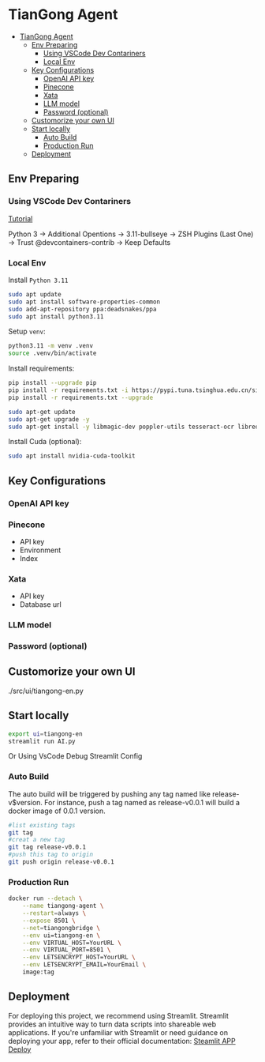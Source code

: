 
# TianGong Agent

- [TianGong Agent](#tiangong-agent)
  - [Env Preparing](#env-preparing)
    - [Using VSCode Dev Contariners](#using-vscode-dev-contariners)
    - [Local Env](#local-env)
  - [Key Configurations](#key-configurations)
    - [OpenAI API key](#openai-api-key)
    - [Pinecone](#pinecone)
    - [Xata](#xata)
    - [LLM model](#llm-model)
    - [Password (optional)](#password-optional)
  - [Customorize your own UI](#customorize-your-own-ui)
  - [Start locally](#start-locally)
    - [Auto Build](#auto-build)
    - [Production Run](#production-run)
  - [Deployment](#deployment)

## Env Preparing

### Using VSCode Dev Contariners

[Tutorial](https://code.visualstudio.com/docs/devcontainers/tutorial)

Python 3 -> Additional Opentions -> 3.11-bullseye -> ZSH Plugins (Last One) -> Trust @devcontainers-contrib -> Keep Defaults

### Local Env

Install `Python 3.11`

```bash
sudo apt update
sudo apt install software-properties-common
sudo add-apt-repository ppa:deadsnakes/ppa
sudo apt install python3.11
```

Setup `venv`:

```bash
python3.11 -m venv .venv
source .venv/bin/activate
```

Install requirements:

```bash
pip install --upgrade pip
pip install -r requirements.txt -i https://pypi.tuna.tsinghua.edu.cn/simple
pip install -r requirements.txt --upgrade
```

```bash
sudo apt-get update
sudo apt-get upgrade -y
sudo apt-get install -y libmagic-dev poppler-utils tesseract-ocr libreoffice pandoc
```

Install Cuda (optional):

```bash
sudo apt install nvidia-cuda-toolkit
```

## Key Configurations

### OpenAI API key

### Pinecone
+ API key
+ Environment
+ Index

### Xata
+ API key
+ Database url
### LLM model

### Password (optional)

## Customorize your own UI
./src/ui/tiangong-en.py
## Start locally

```bash
export ui=tiangong-en
streamlit run AI.py
```
Or Using VsCode Debug Streamlit Config

### Auto Build

The auto build will be triggered by pushing any tag named like release-v$version. For instance, push a tag named as release-v0.0.1 will build a docker image of 0.0.1 version.

```bash
#list existing tags
git tag
#creat a new tag
git tag release-v0.0.1
#push this tag to origin
git push origin release-v0.0.1
```

### Production Run

```bash
docker run --detach \
    --name tiangong-agent \
    --restart=always \
    --expose 8501 \
    --net=tiangongbridge \
    --env ui=tiangong-en \
    --env VIRTUAL_HOST=YourURL \
    --env VIRTUAL_PORT=8501 \
    --env LETSENCRYPT_HOST=YourURL \
    --env LETSENCRYPT_EMAIL=YourEmail \
    image:tag
```

## Deployment
For deploying this project, we recommend using Streamlit. Streamlit provides an intuitive way to turn data scripts into shareable web applications. If you're unfamiliar with Streamlit or need guidance on deploying your app, refer to their official documentation:
[Steamlit APP Deploy](https://docs.streamlit.io/streamlit-community-cloud/deploy-your-app)
